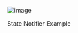 ![image](https://user-images.githubusercontent.com/76648609/226105066-26bd02a2-3460-4539-9a6e-e4a0bce802a5.png)

State Notifier Example
